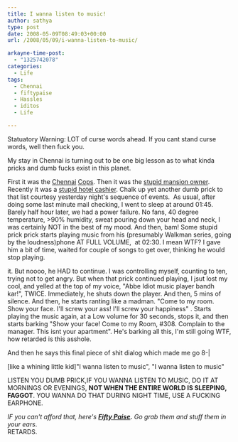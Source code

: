 ```yaml
---
title: I wanna listen to music!
author: sathya
type: post
date: 2008-05-09T08:49:03+00:00
url: /2008/05/09/i-wanna-listen-to-music/

arkayne-time-post:
  - "1325742078"
categories:
  - Life
tags:
  - Chennai
  - fiftypaise
  - Hassles
  - iditos
  - Life

---
```

Statuatory Warning: LOT of curse words ahead. If you cant stand curse words, well then fuck you.



My stay in Chennai is turning out to be one big lesson as to what kinda pricks and dumb fucks exist in this planet.

First it was the [Chennai][1] [Cops][2]. Then it was the [stupid mansion owner][3].  Recently it was a [stupid hotel cashier][4]. Chalk up yet another dumb prick to that list courtesy yesterday night's sequence of events.  As usual, after doing some last minute mail checking, I went to sleep at around 01:45. Barely half hour later, we had a power failure. No fans, 40 degree temperature, >90% humidity, sweat pouring down your head and neck, I was certainly NOT in the best of my mood. And then, bam! Some stupid prick prick starts playing music from his (presumably Walkman series, going by the loudness)phone AT FULL VOLUME,  at 02:30. I mean WTF? I gave him a bit of time, waited for couple of songs to get over, thinking he would stop playing.

<!--more-->



it. But noooo, he HAD to continue. I was controlling myself, counting to ten, trying not to get angry. But when that prick continued playing, I jsut lost my cool, and yelled at the top of my voice, "Abbe Idiot music player bandh kar!", TWICE. Immediately, he shuts down the player. And then, 5 mins of silence. And then, he starts ranting like a madman. "Come to my room. Show your face. I'll screw your ass! I'll screw your happiness" <curses more in Tamil>. Starts playing the music again, at a Low volume for 30 seconds, stops it, and then starts barking "Show your face! Come to my Room, #308. Complain to the manager. This isnt your apartment". He's barking all this, I'm still going WTF, how retarded is this asshole.

And then he says this final piece of shit dialog which made me go 8-|

[like a whining little kid]"I wanna listen to music", "I wanna listen to music"

LISTEN YOU DUMB PRICK,IF YOU WANNA LISTEN TO MUSIC, DO IT AT MORNINGS OR EVENINGS, **NOT WHEN THE ENTIRE WORLD IS SLEEPING, FAGGOT**. YOU WANNA DO THAT DURING NIGHT TIME, USE A FUCKING EARPHONE.

_IF you can't afford that, here's **[Fifty Paise][5].** Go grab them and stuff them in your ears_.  
RETARDS.

 [1]: https://sathyabh.at/2008/01/13/my-room-gets-raided/
 [2]: https://sathyabh.at/2008/01/15/the-reason-why-my-room-was-raided/
 [3]: https://sathyabh.at/2008/01/19/my-laptop-chronicles-obtainingor-trying-to-obtain-a-bsnl-evdo-connection-part-1/
 [4]: https://sathyabh.at/2008/04/06/the-idiotic-hotel-cashier/
 [5]: https://www.fiftypaise.com/
